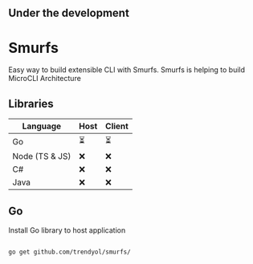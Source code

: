 ## Under the development

# Smurfs

Easy way to build extensible CLI with Smurfs. Smurfs is helping to build MicroCLI Architecture

## Libraries

| Language       | Host | Client |
| -------------- | ---- | ------ |
| Go             | ⏳    | ⏳      |
| Node (TS & JS) | ❌    | ❌      |
| C#             | ❌    | ❌      |
| Java           | ❌    | ❌      |

## Go

Install Go library to host application

```bash

go get github.com/trendyol/smurfs/

```
